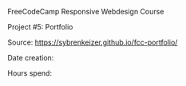 FreeCodeCamp Responsive Webdesign Course

Project #5: Portfolio

Source: https://sybrenkeizer.github.io/fcc-portfolio/

Date creation:

Hours spend: 
